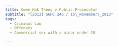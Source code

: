 ```yaml
---
title: Gwee Hak Theng v Public Prosecutor
subtitle: "[2013] SGHC 246 / 15\_November\_2013"
tags:
  - Criminal Law
  - Offences
  - Commercial sex with a minor under 18

---
```


